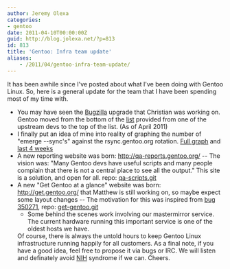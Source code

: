 ```yaml
---
author: Jeremy Olexa
categories:
- gentoo
date: 2011-04-10T00:00:00Z
guid: http://blog.jolexa.net/?p=813
id: 813
title: 'Gentoo: Infra team update'
aliases:
    - /2011/04/gentoo-infra-team-update/
---
```


It has been awhile since I've posted about what I've been doing with Gentoo Linux. So, here is a general update for the team that I have been spending most of my time with.

  * You may have seen the [Bugzilla][1] upgrade that Christian was working on. Gentoo moved from the bottom of the [list][2] provided from one of the upstream devs to the top of the list. (As of April 2011)
  * I finally put an idea of mine into reality of graphing the number of "emerge --sync's" against the rsync.gentoo.org rotation. [Full graph][3] and [last 4 weeks][4]
  * A new reporting website was born: <http://qa-reports.gentoo.org/> -- The vision was: "Many Gentoo devs have useful scripts and many people complain that there is not a central place to see all the output." This site is a solution, and open for all. repo: [qa-scripts.git][5]
  * A new "Get Gentoo at a glance" website was born: <http://get.gentoo.org/> that Matthew is still working on, so maybe expect some layout changes -- The motivation for this was inspired from [bug 350271][6], repo: [get-gentoo.git][7] 
      * Some behind the scenes work involving our mastermirror service. The current hardware running this important service is one of the oldest hosts we have.</ul> 
    Of course, there is always the untold hours to keep Gentoo Linux infrastructure running happily for all customers. As a final note, if you have a good idea, feel free to propose it via bugs or IRC. We will listen and definately avoid [NIH][8] syndrome if we can. Cheers.

 [1]: http://bugs.gentoo.org
 [2]: http://lpsolit.wordpress.com/bugzilla-usage-worldwide/
 [3]: http://mirrorstats.gentoo.org/rsync/rsync-usage.png
 [4]: http://mirrorstats.gentoo.org/rsync/rsync-usage-last4weeks.png
 [5]: http://git.overlays.gentoo.org/gitweb/?p=proj/qa-scripts.git;a=summary
 [6]: https://bugs.gentoo.org/show_bug.cgi?id=350271
 [7]: http://git.overlays.gentoo.org/gitweb/?p=proj/get-gentoo.git;a=summary
 [8]: http://en.wikipedia.org/wiki/NIH_syndrome